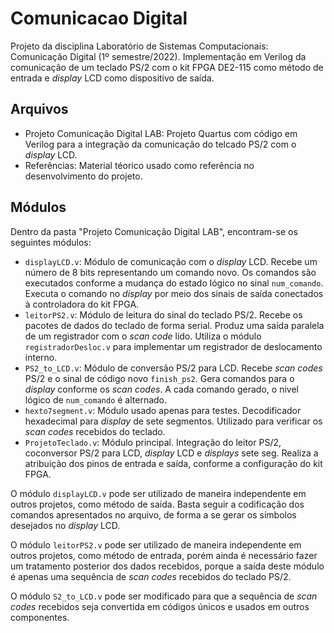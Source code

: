 # Comunicacao Digital

Projeto da disciplina Laboratório de Sistemas Computacionais: Comunicação Digital (1º semestre/2022). Implementação em Verilog da comunicação de um teclado PS/2 com o kit FPGA DE2-115 como método de entrada e *display* LCD como dispositivo de saída.

## Arquivos

- Projeto Comunicação Digital LAB: Projeto Quartus com código em Verilog para a integração da comunicação do telcado PS/2 com o *display* LCD.
- Referências: Material téorico usado como referência no desenvolvimento do projeto.

## Módulos

Dentro da pasta "Projeto Comunicação Digital LAB", encontram-se os seguintes módulos:

- `displayLCD.v`: Módulo de comunicação com o *display* LCD. Recebe um número de 8 bits representando um comando novo. Os comandos são executados conforme a mudança do estado lógico no sinal `num_comando`. Executa o comando no *display* por meio dos sinais de saída conectados à controladora do kit FPGA.
- `leitorPS2.v`: Módulo de leitura do sinal do teclado PS/2. Recebe os pacotes de dados do teclado de forma serial. Produz uma saída paralela de um registrador com o *scan code* lido. Utiliza o módulo `registradorDesloc.v` para implementar um registrador de deslocamento interno.
- `PS2_to_LCD.v`:  Módulo de conversão PS/2 para LCD. Recebe *scan codes* PS/2 e o sinal de código novo `finish_ps2`. Gera comandos para o *display* conforme os *scan codes*. A cada comando gerado, o nivel lógico de `num_comando` é alternado.
- `hexto7segment.v`: Módulo usado apenas para testes. Decodificador hexadecimal para *display* de sete segmentos. Utilizado para verificar os *scan codes* recebidos do teclado.
- `ProjetoTeclado.v`: Módulo principal. Integração do leitor PS/2, coconversor PS/2 para LCD, *display* LCD e *displays* sete seg. Realiza a atribuição dos pinos de entrada e saída, conforme a configuração do kit FPGA.

O módulo `displayLCD.v` pode ser utilizado de maneira independente em outros projetos, como método de saída. Basta seguir a codificação dos comandos apresentados no arquivo, de forma a se gerar os símbolos desejados no *display* LCD.

O módulo `leitorPS2.v` pode ser utilizado de maneira independente em outros projetos, como método de entrada, porém ainda é necessário fazer um tratamento posterior dos dados recebidos, porque a saída deste módulo é apenas uma sequência de *scan codes* recebidos do teclado PS/2.

O módulo `S2_to_LCD.v` pode ser modificado para que a sequência de *scan codes* recebidos seja convertida em códigos únicos e usados em outros componentes.
